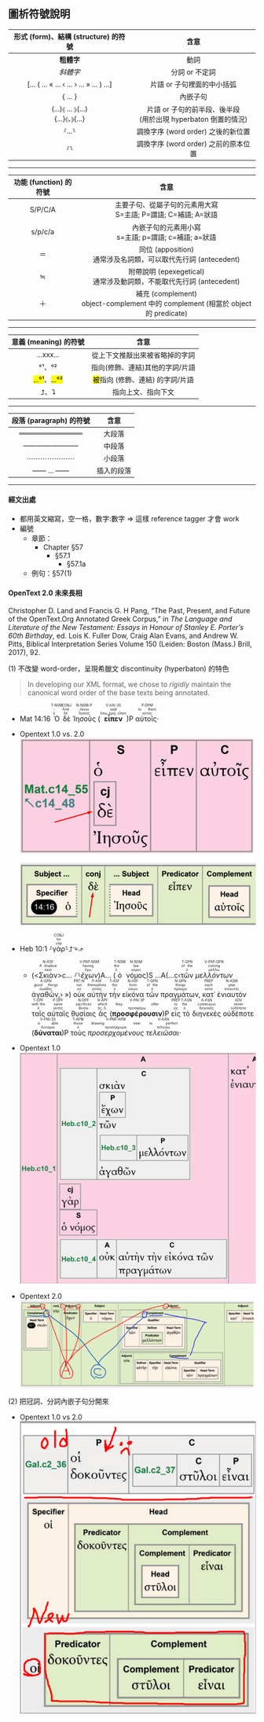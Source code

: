 
## 圖析符號說明


形式 (form)、結構 (structure) 的符號  | 含意 
:---: | :----: 
<strong>粗體字</strong> | 動詞 
<em>斜體字</em> | 分詞 or 不定詞
 [... ( ... « ... ‹ ... › ... » ... ) ...] | 片語 or 子句裡面的中小括弧 
{ ... } | 內嵌子句
(...)⦇ ... ⦈(...)</br>{...}⦇、⦈{...}| 片語 or 子句的前半段、後半段 </br>(用於出現 hyperbaton 倒置的情況)
⸉...⸊ | 調換字序 (word order) 之後的新位置
⸉⸊ | 調換字序 (word order) 之前的原本位置

---

功能 (function) 的符號  | 含意
:---: | :----: 
S/P/C/A| 主要子句、從屬子句的元素用大寫<br>S=主語; P=謂語; C=補語; A=狀語
s/p/c/a| 內嵌子句的元素用小寫<br>s=主語; p=謂語; c=補語; a=狀語
＝ |  同位 (apposition)</br>通常涉及名詞類，可以取代先行詞 (antecedent)
≒| 附帶說明 (epexegetical)</br>通常涉及動詞類，不能取代先行詞 (antecedent)
＋   | 補充 (complement) </br> object-complement 中的 complement (相當於 object 的 predicate)

---

意義 (meaning) 的符號  | 含意
:---: | :----: 
...xxx... | 從上下文推敲出來被省略掉的字詞
°¹、°²| 指向(修飾、連結)其他的字詞/片語
<mark>...°¹</mark>、<mark>...°²</mark>  | <mark>被</mark>指向 (修飾、連結) 的字詞/片語
⮥、⮧ |  指向上文、指向下文

---

段落 (paragraph) 的符號  | 含意
:---: | :----: 
═════════════| 大段落
————————| 中段落
⋯⋯⋯⋯⋯⋯⋯| 小段落
—— ... —— | 插入的段落

--- 

<div style='page-break-after: always;'></div>

#### 經文出處
- 都用英文縮寫，空一格，數字:數字 ⇒ 這樣 reference tagger 才會 work
- 編號 
	- 章節：
		- Chapter §57
			- §57.1
				- §57.1a
	- 例句：§57(1)


#### OpenText 2.0 未來長相

Christopher D. Land and Francis G. H Pang, “The Past, Present, and Future of the OpenText.Org Annotated Greek Corpus,” in _The Language and Literature of the New Testament: Essays in Honour of Stanley E. Porter’s 60th Birthday_, ed. Lois K. Fuller Dow, Craig Alan Evans, and Andrew W. Pitts, Biblical Interpretation Series Volume 150 (Leiden: Boston (Mass.) Brill, 2017), 92.

(1) 不改變 word-order，呈現希臘文 discontinuity (hyperbaton) 的特色
> In developing our XML format, we chose to *rigidly* maintain the canonical word order of the base texts being annotated.

- <rt>Mat 14:16</rt> <RUBY><ruby><ruby>Ὁ<rt>ὁ</rt></ruby><rt>-</rt></ruby><rt>T-NSM</rt></RUBY> <RUBY><ruby><ruby>δὲ<rt>δέ</rt></ruby><rt>And</rt></ruby><rt>CONJ</rt></RUBY> <RUBY><ruby><ruby>Ἰησοῦς<rt>Ἰησοῦς</rt></ruby><rt>Jesus</rt></ruby><rt>N-NSM-P</rt></RUBY> (<RUBY><ruby><ruby><strong>εἶπεν</strong><rt>ἔπω, ἐρῶ, εἶπον</rt></ruby><rt>said</rt></ruby><rt>V-AAI-3S</rt></RUBY>)P <RUBY><ruby><ruby>αὐτοῖς·<rt>αὐτός</rt></ruby><rt>to them</rt></ruby><rt>P-DPM</rt></RUBY>  
- Opentext 1.0 vs. 2.0 ![images/Pasted image 20230317084649.png](images/Pasted%20image%2020230317084649.png)

- <rt>Heb 10:1</rt> ⸉<RUBY><ruby><ruby>γὰρ<rt>γάρ</rt></ruby><rt>for</rt></ruby><rt>CONJ</rt></RUBY>⸊⮥⬎⬏
	- (<<RUBY><ruby><ruby>Σκιὰν<rt>σκιά</rt></ruby><rt>A shadow</rt></ruby><rt>N-ASF</rt></RUBY>>c... ⸉⸊<RUBY><ruby><ruby><em>ἔχων</em><rt>ἔχω</rt></ruby><rt>having</rt></ruby><rt>V-PAP-NSM</rt></RUBY>)A... (<RUBY><ruby><ruby>ὁ<rt>ὁ</rt></ruby><rt>the</rt></ruby><rt>T-NSM</rt></RUBY> <RUBY><ruby><ruby>νόμος<rt>νόμος</rt></ruby><rt>law</rt></ruby><rt>N-NSM</rt></RUBY>)S ...A(...c‹<RUBY><ruby><ruby>τῶν<rt>ὁ</rt></ruby><rt>of the</rt></ruby><rt>T-GPN</rt></RUBY> <RUBY><ruby><ruby><em>μελλόντων</em><rt>μέλλω</rt></ruby><rt>coming</rt></ruby><rt>V-PAP-GPN</rt></RUBY> <RUBY><ruby><ruby>ἀγαθῶν,<rt>ἀγαθός</rt></ruby><rt>good things</rt></ruby><rt>A-GPN</rt></RUBY>› ») <RUBY><ruby><ruby>οὐκ<rt>οὐ</rt></ruby><rt>not</rt></ruby><rt>PRT-N</rt></RUBY> <RUBY><ruby><ruby>αὐτὴν<rt>αὐτός</rt></ruby><rt>themselves</rt></ruby><rt>P-ASF</rt></RUBY> <RUBY><ruby><ruby>τὴν<rt>ὁ</rt></ruby><rt>the</rt></ruby><rt>T-ASF</rt></RUBY> <RUBY><ruby><ruby>εἰκόνα<rt>εἰκών</rt></ruby><rt>form</rt></ruby><rt>N-ASF</rt></RUBY> <RUBY><ruby><ruby>τῶν<rt>ὁ</rt></ruby><rt>of the</rt></ruby><rt>T-GPN</rt></RUBY> <RUBY><ruby><ruby>πραγμάτων,<rt>πρᾶγμα</rt></ruby><rt>things</rt></ruby><rt>N-GPN</rt></RUBY> <RUBY><ruby><ruby>κατ᾽<rt>κατά</rt></ruby><rt>each</rt></ruby><rt>PREP</rt></RUBY> <RUBY><ruby><ruby>ἐνιαυτὸν<rt>ἐνιαυτός</rt></ruby><rt>year</rt></ruby><rt>N-ASM</rt></RUBY> <RUBY><ruby><ruby>ταῖς<rt>ὁ</rt></ruby><rt>with the</rt></ruby><rt>T-DPF</rt></RUBY> <RUBY><ruby><ruby>αὐταῖς<rt>αὐτός</rt></ruby><rt>same</rt></ruby><rt>P-DPF</rt></RUBY> <RUBY><ruby><ruby>θυσίαις<rt>θυσία</rt></ruby><rt>sacrifices</rt></ruby><rt>N-DPF</rt></RUBY> <RUBY><ruby><ruby>ἃς<rt>ὅς, ἥ</rt></ruby><rt>which</rt></ruby><rt>R-APF</rt></RUBY> (<RUBY><ruby><ruby><strong>προσφέρουσιν</strong><rt>προσφέρω</rt></ruby><rt>they offer</rt></ruby><rt>V-PAI-3P</rt></RUBY>)P <RUBY><ruby><ruby>εἰς<rt>εἰς</rt></ruby><rt>to</rt></ruby><rt>PREP</rt></RUBY> <RUBY><ruby><ruby>τὸ<rt>ὁ</rt></ruby><rt>the</rt></ruby><rt>T-ASN</rt></RUBY> <RUBY><ruby><ruby>διηνεκὲς<rt>διηνεκής</rt></ruby><rt>continuous</rt></ruby><rt>A-ASN</rt></RUBY> <RUBY><ruby><ruby>οὐδέποτε<rt>οὐδέποτε</rt></ruby><rt>never</rt></ruby><rt>ADV</rt></RUBY> (<RUBY><ruby><ruby><strong>δύναται</strong><rt>δύναμαι</rt></ruby><rt>is able</rt></ruby><rt>V-PNI-3S</rt></RUBY>)P <RUBY><ruby><ruby>τοὺς<rt>ὁ</rt></ruby><rt>those</rt></ruby><rt>T-APM</rt></RUBY> <RUBY><ruby><ruby><em>προσερχομένους</em><rt>προσέρχομαι</rt></ruby><rt>drawing near</rt></ruby><rt>V-PNP-APM</rt></RUBY> <RUBY><ruby><ruby><em>τελειῶσαι·</em><rt>τελειόω</rt></ruby><rt>to perfect</rt></ruby><rt>V-AAN</rt></RUBY> 
- Opentext 1.0 ![images/Pasted image 20230317084752.png](images/Pasted%20image%2020230317084752.png)
- Opentext 2.0 ![images/Pasted image 20220611064936.png](images/Pasted%20image%2020220611064936.png)




(2) 把冠詞、分詞內嵌子句分開來
- Opentext 1.0 vs 2.0 ![images/Pasted image 20220611063614.png](images/Pasted%20image%2020220611063614.png)


